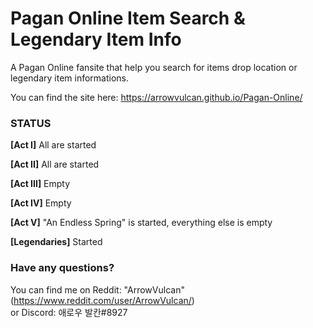 # Pagan Online Item Search & Legendary Item Info

A Pagan Online fansite that help you search for items drop location or legendary item informations.

You can find the site here: https://arrowvulcan.github.io/Pagan-Online/

### STATUS

<b>[Act I]</b> All are started

<b>[Act II]</b> All are started

<b>[Act III]</b> Empty

<b>[Act IV]</b> Empty

<b>[Act V]</b> "An Endless Spring" is started, everything else is empty

<b>[Legendaries]</b> Started

### Have any questions?
You can find me on Reddit: "ArrowVulcan" (https://www.reddit.com/user/ArrowVulcan/) <br />
or Discord: 애로우 발칸#8927